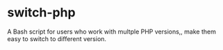 # switch-php
A Bash script for users who work with multple PHP versions,, make them easy to switch to different version.
